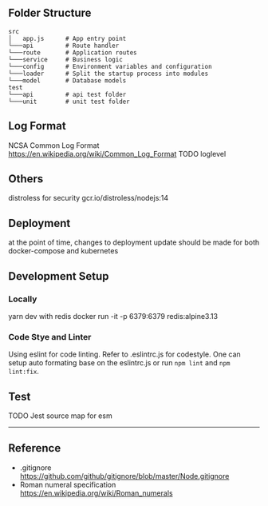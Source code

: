 ## Folder Structure
```
src
│   app.js      # App entry point
└───api         # Route handler
└───route       # Application routes
└───service     # Business logic
└───config      # Environment variables and configuration
└───loader      # Split the startup process into modules
└───model       # Database models
test
└───api         # api test folder
└───unit        # unit test folder
```

## Log Format
NCSA Common Log Format https://en.wikipedia.org/wiki/Common_Log_Format
TODO loglevel

## Others
distroless for security
gcr.io/distroless/nodejs:14


## Deployment
at the point of time, changes to deployment update should be made for both docker-compose and kubernetes

## Development Setup
### Locally
yarn dev
with redis docker run -it -p 6379:6379 redis:alpine3.13

### Code Stye and Linter
Using eslint for code linting. Refer to .eslintrc.js for codestyle.
One can setup auto formating base on the eslintrc.js or run `npm lint` and `npm lint:fix`. 

## Test
TODO Jest source map for esm

---
## Reference
- .gitignore https://github.com/github/gitignore/blob/master/Node.gitignore
- Roman numeral specification https://en.wikipedia.org/wiki/Roman_numerals